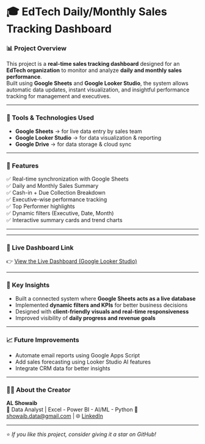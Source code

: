 # 🎓 EdTech Daily/Monthly Sales Tracking Dashboard

### 📊 Project Overview
This project is a **real-time sales tracking dashboard** designed for an **EdTech organization** to monitor and analyze **daily and monthly sales performance**.  
Built using **Google Sheets** and **Google Looker Studio**, the system allows automatic data updates, instant visualization, and insightful performance tracking for management and executives.

---

### 🚀 Tools & Technologies Used
- **Google Sheets** → for live data entry by sales team  
- **Google Looker Studio** → for data visualization & reporting  
- **Google Drive** → for data storage & cloud sync  


---

### 🧩 Features
✅ Real-time synchronization with Google Sheets  
✅ Daily and Monthly Sales Summary  
✅ Cash-in + Due Collection Breakdown  
✅ Executive-wise performance tracking  
✅ Top Performer highlights  
✅ Dynamic filters (Executive, Date, Month)  
✅ Interactive summary cards and trend charts  

---


---

### 🔗 Live Dashboard Link
👉 [View the Live Dashboard (Google Looker Studio)](https://lookerstudio.google.com/reporting/3c94171b-34f1-4f54-baae-a5edfeba3f1d)

---

### 🧠 Key Insights
- Built a connected system where **Google Sheets acts as a live database**
- Implemented **dynamic filters and KPIs** for better business decisions  
- Designed with **client-friendly visuals and real-time responsiveness**  
- Improved visibility of **daily progress and revenue goals**
---

### 📈 Future Improvements
- Automate email reports using Google Apps Script  
- Add sales forecasting using Looker Studio AI features  
- Integrate CRM data for better insights  

---

### 👨‍💻 About the Creator
**AL Showaib**  
💼 Data Analyst | Excel - Power BI - AI/ML - Python 
📧 showaib.data@gmail.com | 🌐 [LinkedIn](https://linkedin.com/in/showaib)  

---

⭐ *If you like this project, consider giving it a star on GitHub!*

